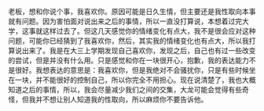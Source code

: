 老板，想和你说个事，我喜欢你。原因可能是日久生情，但主要还是我性取向本事就有问题。因为害怕面对说出来之后的事情，所以一直没打算说，本想着过完大学，这事就这样过去了。但这几天感觉你的情绪变化有点大，我不是很会应对这种问题，可能你已经猜到了我喜欢你，然后，其实我的情绪变化也有点大，所以我打算说出来了。我是在大三上学期发现自己喜欢你，发现之后，自己也有过一些改变的尝试，但是并没有什么用。只是感觉和你在一块很开心，抱歉，我的表达能力不是很好。我想表达的意思是：我喜欢你，但是我绝对不会骚扰你，只是有些时候坐在一块，并不能很好的控制自己，所以你完全不用担心。现在说清楚了，我也大概知道之后的事情，所以，我会尽量减少我们之间的交集，大龙可能会觉得有些奇怪，但我并不想让别人知道我的性取向，所以麻烦你不要告诉他。
